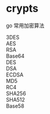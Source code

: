 # crypts
go 常用加密算法

3DES   
AES  
RSA  
Base64  
DES  
DSA  
ECDSA  
MD5  
RC4  
SHA256  
SHA512  
Base58





